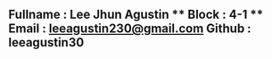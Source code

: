 Fullname : Lee Jhun Agustin **
Block : 4-1 **
Email : leeagustin230@gmail.com 
Github : leeagustin30
-------------------------------------